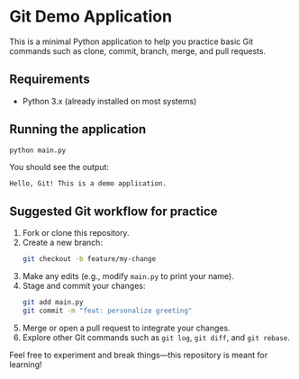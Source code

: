 # Git Demo Application

This is a minimal Python application to help you practice basic Git commands such as clone, commit, branch, merge, and pull requests.

## Requirements
- Python 3.x (already installed on most systems)

## Running the application
```bash
python main.py
```
You should see the output:
```
Hello, Git! This is a demo application.
```

## Suggested Git workflow for practice
1. Fork or clone this repository.
2. Create a new branch:
   ```bash
   git checkout -b feature/my-change
   ```
3. Make any edits (e.g., modify `main.py` to print your name).
4. Stage and commit your changes:
   ```bash
   git add main.py
   git commit -m "feat: personalize greeting"
   ```
5. Merge or open a pull request to integrate your changes.
6. Explore other Git commands such as `git log`, `git diff`, and `git rebase`.

Feel free to experiment and break things—this repository is meant for learning! 